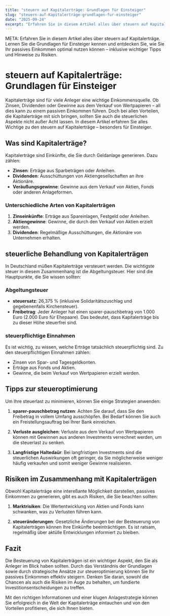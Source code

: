 ```yaml
---
title: "steuern auf Kapitalerträge: Grundlagen für Einsteiger"
slug: "steuern-auf-Kapitalerträge-grundlagen-fur-einsteiger"
date: "2025-09-24"
excerpt: "Erfahren Sie in diesem Artikel alles über steuern auf Kapitalerträge. Lernen Sie die Grundlagen für Einsteiger kennen und entdecken Sie, wie Sie Ihr passives Einkommen optimal nutzen können – inklusive wichtiger Tipps und Hinweise zu Risiken."
---
```


META: Erfahren Sie in diesem Artikel alles über steuern auf Kapitalerträge. Lernen Sie die Grundlagen für Einsteiger kennen und entdecken Sie, wie Sie Ihr passives Einkommen optimal nutzen können – inklusive wichtiger Tipps und Hinweise zu Risiken.

# steuern auf Kapitalerträge: Grundlagen für Einsteiger

Kapitalerträge sind für viele Anleger eine wichtige Einkommensquelle. Ob Zinsen, Dividenden oder Gewinne aus dem Verkauf von Wertpapieren – all dies kann zu einem passiven Einkommen führen. Doch bei allen Vorteilen, die Kapitalerträge mit sich bringen, sollten Sie auch die steuerlichen Aspekte nicht außer Acht lassen. In diesem Artikel erfahren Sie alles Wichtige zu den steuern auf Kapitalerträge – besonders für Einsteiger.

## Was sind Kapitalerträge?

Kapitalerträge sind Einkünfte, die Sie durch Geldanlage generieren. Dazu zählen:

- **Zinsen**: Erträge aus Sparbeträgen oder Anleihen.
- **Dividenden**: Ausschüttungen von Aktiengesellschaften an ihre Aktionäre.
- **Veräußungsgewinne**: Gewinne aus dem Verkauf von Aktien, Fonds oder anderen Anlageformen.

### Unterschiedliche Arten von Kapitalerträgen

1. **Zinseinkünfte**: Erträge aus Spareinlagen, Festgeld oder Anleihen.
2. **Aktiengewinne**: Gewinne, die durch den Verkauf von Aktien erzielt werden.
3. **Dividenden**: Regelmäßige Ausschüttungen, die Aktionäre von Unternehmen erhalten.

## steuerliche Behandlung von Kapitalerträgen

In Deutschland müßen Kapitalerträge versteuert werden. Die wichtigste steuer in diesem Zusammenhang ist die Abgeltungsteuer. Hier sind die Hauptpunkte, die Sie wissen sollten:

### Abgeltungsteuer

- **steuersatz**: 26,375 % (inklusive Solidaritätszuschlag und gegebenenfalls Kirchensteuer).
- **Freibetrag**: Jeder Anleger hat einen sparer-pauschbetrag von 1.000 Euro (2.000 Euro für Ehepaare). Das bedeutet, dass Kapitalerträge bis zu dieser Höhe steuerfrei sind.

### steuerpflichtige Einnahmen

Es ist wichtig, zu wissen, welche Erträge tatsächlich steuerpflichtig sind. Zu den steuerpflichtigen Einnahmen zählen:

- Zinsen von Spar- und Tagesgeldkonten.
- Erträge aus Fonds und Aktien.
- Gewinne, die beim Verkauf von Wertpapieren erzielt werden.

## Tipps zur steueroptimierung

Um Ihre steuerlast zu minimieren, können Sie einige Strategien anwenden:

1. **sparer-pauschbetrag nutzen**: Achten Sie darauf, dass Sie den Freibetrag in vollem Umfang ausschöpfen. Bei Bedarf können Sie auch ein Freistellungsauftrag bei Ihrer Bank einreichen.
  
2. **Verluste ausgleichen**: Verluste aus dem Verkauf von Wertpapieren können mit Gewinnen aus anderen Investments verrechnet werden, um die steuerlast zu senken.

3. **Langfristige Haltedaür**: Bei langfristigen Investments sind die steuerlichen Auswirkungen oft geringer, da Sie möglicherweise weniger häufig verkaufen und somit weniger Gewinne realisieren.

## Risiken im Zusammenhang mit Kapitalerträgen

Obwohl Kapitalerträge eine intereßante Möglichkeit darstellen, passives Einkommen zu generieren, gibt es auch Risiken, die Sie beachten sollten:

1. **Marktrisiken**: Die Wertentwicklung von Aktien und Fonds kann schwanken, was zu Verlusten führen kann.
  
2. **steueränderungen**: Gesetzliche Änderungen bei der Besteuerung von Kapitalerträgen können Ihre Einkünfte beeinträchtigen. Es ist ratsam, regelmäßig über aktülle Entwicklungen informiert zu bleiben.

## Fazit

Die Besteuerung von Kapitalerträgen ist ein wichtiger Aspekt, den Sie als Anleger im Blick haben sollten. Durch das Verständnis der Grundlagen sowie durch strategische Ansätze zur steueroptimierung können Sie Ihr passives Einkommen effektiv steigern. Denken Sie daran, sowohl die Chancen als auch die Risiken im Auge zu behalten, um fundierte Investitionsentscheidungen zu treffen. 

Mit den richtigen Informationen und einer klugen Anlagestrategie können Sie erfolgreich in die Welt der Kapitalerträge eintauchen und von den Vorteilen profitieren, die sich Ihnen bieten.
